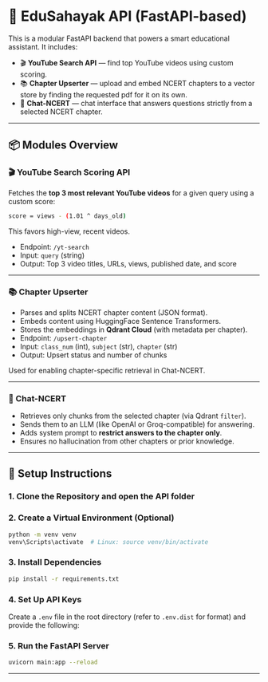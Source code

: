 # 🧠 EduSahayak API (FastAPI-based)

This is a modular FastAPI backend that powers a smart educational assistant. It includes:

- 🎬 **YouTube Search API** — find top YouTube videos using custom scoring.
- 📚 **Chapter Upserter** — upload and embed NCERT chapters to a vector store by finding the requested pdf for it on its own.
- 💬 **Chat-NCERT** — chat interface that answers questions strictly from a selected NCERT chapter.

---

## 📦 Modules Overview

### 🎬 YouTube Search Scoring API

Fetches the **top 3 most relevant YouTube videos** for a given query using a custom score:

```bash
score = views - (1.01 ^ days_old)
```

This favors high-view, recent videos.

- Endpoint: `/yt-search`
- Input: `query` (string)
- Output: Top 3 video titles, URLs, views, published date, and score

---

### 📚 Chapter Upserter

- Parses and splits NCERT chapter content (JSON format).
- Embeds content using HuggingFace Sentence Transformers.
- Stores the embeddings in **Qdrant Cloud** (with metadata per chapter).
- Endpoint: `/upsert-chapter`
- Input: `class_num` (int), `subject` (str), `chapter` (str)
- Output: Upsert status and number of chunks

Used for enabling chapter-specific retrieval in Chat-NCERT.

---

### 💬 Chat-NCERT

- Retrieves only chunks from the selected chapter (via Qdrant `filter`).
- Sends them to an LLM (like OpenAI or Groq-compatible) for answering.
- Adds system prompt to **restrict answers to the chapter only**.
- Ensures no hallucination from other chapters or prior knowledge.

---

## 🔧 Setup Instructions

### 1. Clone the Repository and open the API folder

### 2. Create a Virtual Environment (Optional)

```bash
python -m venv venv
venv\Scripts\activate  # Linux: source venv/bin/activate
```

### 3. Install Dependencies

```bash
pip install -r requirements.txt
```

### 4. Set Up API Keys

Create a `.env` file in the root directory (refer to `.env.dist` for format) and provide the following:

### 5. Run the FastAPI Server

```bash
uvicorn main:app --reload
```

---
